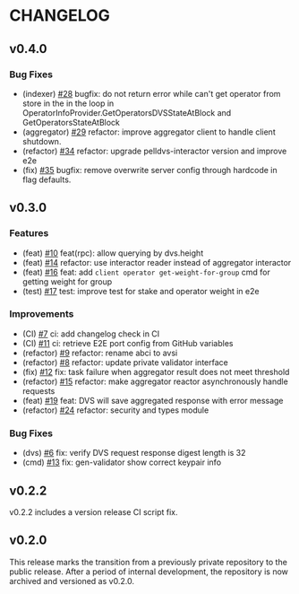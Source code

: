 # CHANGELOG

## v0.4.0

### Bug Fixes

- (indexer) [#28](https://github.com/0xPellNetwork/pelldvs/pull/28) bugfix: do not return error while can't get operator from store in the in the loop in OperatorInfoProvider.GetOperatorsDVSStateAtBlock and GetOperatorsStateAtBlock
- (aggregator) [#29](https://github.com/0xPellNetwork/pelldvs/pull/29) refactor: improve aggregator client to handle client shutdown.
- (refactor) [#34](https://github.com/0xPellNetwork/pelldvs/pull/34) refactor: upgrade pelldvs-interactor version and improve e2e
- (fix) [#35](https://github.com/0xPellNetwork/pelldvs/pull/35) bugfix: remove overwrite server config through hardcode in flag defaults.

## v0.3.0

### Features

- (feat) [#10](https://github.com/0xPellNetwork/pelldvs/pull/10) feat(rpc): allow querying by dvs.height
- (feat) [#14](https://github.com/0xPellNetwork/pelldvs/pull/14) refactor: use interactor reader instead of aggregator interactor
- (feat) [#16](https://github.com/0xPellNetwork/pelldvs/pull/16) feat: add `client operator get-weight-for-group` cmd for getting weight for group
- (test) [#17](https://github.com/0xPellNetwork/pelldvs/pull/17) test: improve test for stake and operator weight in e2e

### Improvements

- (CI) [#7](https://github.com/0xPellNetwork/pelldvs/pull/7) ci: add changelog check in CI
- (CI) [#11](https://github.com/0xPellNetwork/pelldvs/pull/11) ci: retrieve E2E port config from GitHub variables
- (refactor) [#9](https://github.com/0xPellNetwork/pelldvs/pull/9) refactor: rename abci to avsi
- (refactor) [#8](https://github.com/0xPellNetwork/pelldvs/pull/8) refactor: update private validator interface
- (fix) [#12](https://github.com/0xPellNetwork/pelldvs/pull/12) fix: task failure when aggregator result does not meet threshold
- (refactor) [#15](https://github.com/0xPellNetwork/pelldvs/pull/15) refactor: make aggregator reactor asynchronously handle requests
- (feat) [#19](https://github.com/0xPellNetwork/pelldvs/pull/19) feat: DVS will save aggregated response with error message
- (refactor) [#24](https://github.com/0xPellNetwork/pelldvs/pull/24) refactor: security and types module

### Bug Fixes

- (dvs) [#6](https://github.com/0xPellNetwork/pelldvs/pull/6) fix: verify DVS request response digest length is 32
- (cmd) [#13](https://github.com/0xPellNetwork/pelldvs/pull/13) fix: gen-validator show correct keypair info

## v0.2.2

v0.2.2 includes a version release CI script fix.

## v0.2.0

This release marks the transition from a previously private repository to the public release. After a period of internal development, the repository is now archived and versioned as v0.2.0.
